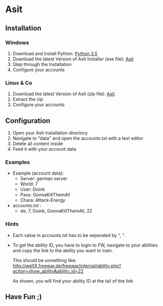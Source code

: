 # Asit

## Installation

### Windows
1. Download and Install Python:
    [Python 3.5](https://www.python.org/ftp/python/3.5.0/python-3.5.0-amd64.exe)
2. Download the latest Version of Asit Installer (exe file):
    [Asit](https://github.com/6H057WH1P3/Asit/releases)
3. Step through the Installation
4. Configure your accounts

### Linux & Co
1. Download the latest Version of Asit (zip file):
    [Asit](https://github.com/6H057WH1P3/Asit/releases)
2. Extract the zip
3. Configure your accounts

## Configuration
1. Open your Asit installation directory
2. Navigate to "data" and open the accounts.txt with a text editor
3. Delete all content inside
4. Feed it with your account data

### Examples
* Example (account data):
    * Server: german server
    * World: 7
    * User: Doink
    * Pass: GonnaKillThemAll
    * Chara: Attack-Energy
* accounts.txt :
    * de, 7, Doink, GonnaKillThemAll, 22

### Hints
* Each value in accounts.txt has to be seperated by ", ".
* To get the ability ID, you have to login to FW, navigate to your abilities and copy the link to the ability you want to train. 
    
    This should be something like:
    http://weltX.freewar.de/freewar/internal/ability.php?action=show_ability&ability_id=22

    As shown, you will find your ability ID at the tail of the link

## Have Fun ;)

